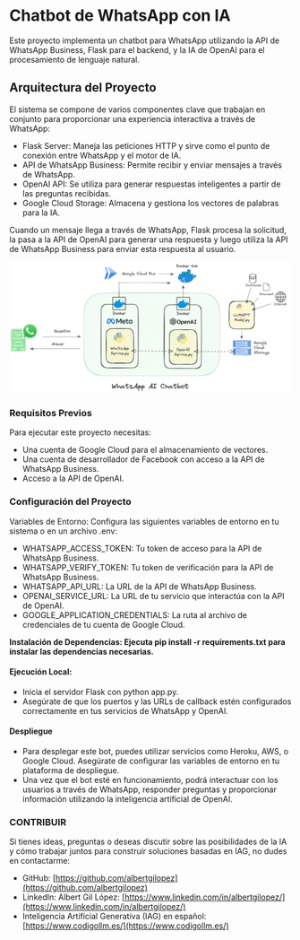 # Chatbot de WhatsApp con IA

Este proyecto implementa un chatbot para WhatsApp utilizando la API de WhatsApp Business, Flask para el backend, y la IA de OpenAI para el procesamiento de lenguaje natural.

## Arquitectura del Proyecto

El sistema se compone de varios componentes clave que trabajan en conjunto para proporcionar una experiencia interactiva a través de WhatsApp:

- Flask Server: Maneja las peticiones HTTP y sirve como el punto de conexión entre WhatsApp y el motor de IA.
- API de WhatsApp Business: Permite recibir y enviar mensajes a través de WhatsApp.
- OpenAI API: Se utiliza para generar respuestas inteligentes a partir de las preguntas recibidas.
- Google Cloud Storage: Almacena y gestiona los vectores de palabras para la IA.

Cuando un mensaje llega a través de WhatsApp, Flask procesa la solicitud, la pasa a la API de OpenAI para generar una respuesta y luego utiliza la API de WhatsApp Business para enviar esta respuesta al usuario.

![Arquitectura WhatsApp AI Chatbot](whatsapp-ai-chatbot-arquitectura.png)

### Requisitos Previos

Para ejecutar este proyecto necesitas:

- Una cuenta de Google Cloud para el almacenamiento de vectores.
- Una cuenta de desarrollador de Facebook con acceso a la API de WhatsApp Business.
- Acceso a la API de OpenAI.

### Configuración del Proyecto

Variables de Entorno: Configura las siguientes variables de entorno en tu sistema o en un archivo .env:

- WHATSAPP_ACCESS_TOKEN: Tu token de acceso para la API de WhatsApp Business.
- WHATSAPP_VERIFY_TOKEN: Tu token de verificación para la API de WhatsApp Business.
- WHATSAPP_API_URL: La URL de la API de WhatsApp Business.
- OPENAI_SERVICE_URL: La URL de tu servicio que interactúa con la API de OpenAI.
- GOOGLE_APPLICATION_CREDENTIALS: La ruta al archivo de credenciales de tu cuenta de Google Cloud.

**Instalación de Dependencias: Ejecuta pip install -r requirements.txt para instalar las dependencias necesarias.**

#### Ejecución Local:

- Inicia el servidor Flask con python app.py.
- Asegúrate de que los puertos y las URLs de callback estén configurados correctamente en tus servicios de WhatsApp y OpenAI.

#### Despliegue

- Para desplegar este bot, puedes utilizar servicios como Heroku, AWS, o Google Cloud. Asegúrate de configurar las variables de entorno en tu plataforma de despliegue.
- Una vez que el bot esté en funcionamiento, podrá interactuar con los usuarios a través de WhatsApp, responder preguntas y proporcionar información utilizando la inteligencia artificial de OpenAI.

### CONTRIBUIR

Si tienes ideas, preguntas o deseas discutir sobre las posibilidades de la IA y cómo trabajar juntos para construir soluciones basadas en IAG, no dudes en contactarme:

- GitHub: [https://github.com/albertgilopez](https://github.com/albertgilopez)
- LinkedIn: Albert Gil López: [https://www.linkedin.com/in/albertgilopez/](https://www.linkedin.com/in/albertgilopez/)
- Inteligencia Artificial Generativa (IAG) en español: [https://www.codigollm.es/](https://www.codigollm.es/)
